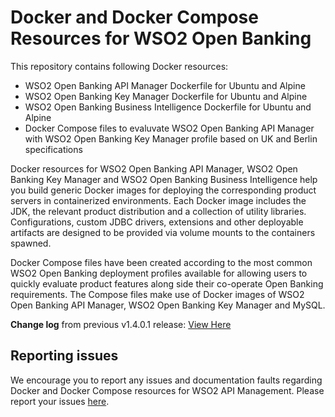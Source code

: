 # Docker and Docker Compose Resources for WSO2 Open Banking

This repository contains following Docker resources:

- WSO2 Open Banking API Manager Dockerfile for Ubuntu and Alpine
- WSO2 Open Banking Key Manager Dockerfile for Ubuntu and Alpine
- WSO2 Open Banking Business Intelligence Dockerfile for Ubuntu and Alpine
- Docker Compose files to evaluvate WSO2 Open Banking API Manager with WSO2 Open Banking Key Manager profile based on UK and Berlin specifications

Docker resources for WSO2 Open Banking API Manager, WSO2 Open Banking Key Manager and WSO2 Open Banking Business Intelligence help you build generic Docker images for deploying the corresponding product servers in containerized environments. Each Docker image includes the JDK, the relevant product distribution and a collection of utility libraries. Configurations, custom JDBC
drivers, extensions and other deployable artifacts are designed to be provided via volume mounts to the containers spawned.

Docker Compose files have been created according to the most common WSO2 Open Banking deployment profiles available for allowing users to quickly evaluate product features along side their co-operate Open Banking requirements. The Compose files make use of Docker images of WSO2 Open Banking API Manager, WSO2 Open Banking Key Manager and MySQL.

**Change log** from previous v1.4.0.1 release: [View Here](CHANGELOG.md)

## Reporting issues

We encourage you to report any issues and documentation faults regarding Docker and Docker Compose resources for WSO2 API Management.
Please report your issues [here](https://github.com/wso2/docker-open-banking/issues).
